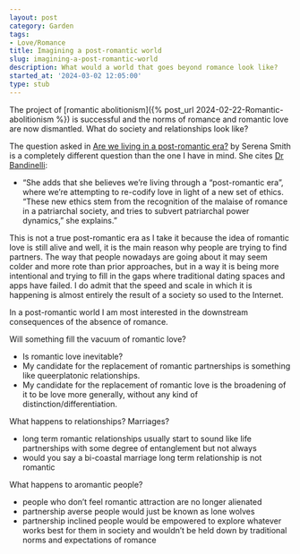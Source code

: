 ```yaml
---
layout: post
category: Garden
tags:
- Love/Romance
title: Imagining a post-romantic world
slug: imagining-a-post-romantic-world
description: What would a world that goes beyond romance look like?
started_at: '2024-03-02 12:05:00'
type: stub
---
```


The project of [romantic abolitionism]({% post_url 2024-02-22-Romantic-abolitionism %}) is successful and the norms of romance and romantic love are now dismantled. What do society and relationships look like?

The question asked in [Are we living in a post-romantic era?](https://www.dazeddigital.com/life-culture/article/58180/1/are-we-living-in-a-post-romantic-era-dating-apps-emotional-labour) by Serena Smith is a completely different question than the one I have in mind. She cites [Dr Bandinelli](https://warwick.ac.uk/fac/arts/scapvc/ccmps/staff/dr_carolina_bandinelli/):
* “She adds that she believes we’re living through a “post-romantic era”, where we’re attempting to re-codify love in light of a new set of ethics. “These new ethics stem from the recognition of the malaise of romance in a patriarchal society, and tries to subvert patriarchal power dynamics,” she explains.”

This is not a true post-romantic era as I take it because the idea of romantic love is still alive and well, it is the main reason why people are trying to find partners. The way that people nowadays are going about it may seem colder and more rote than prior approaches, but in a way it is being more intentional and trying to fill in the gaps where traditional dating spaces and apps have failed. I do admit that the speed and scale in which it is happening is almost entirely the result of a society so used to the Internet.

In a post-romantic world I am most interested in the downstream consequences of the absence of romance.

Will something fill the vacuum of romantic love?
* Is romantic love inevitable?
* My candidate for the replacement of romantic partnerships is something like queerplatonic relationships.
* My candidate for the replacement of romantic love is the broadening of it to be love more generally, without any kind of distinction/differentiation.

What happens to relationships? Marriages?
* long term romantic relationships usually start to sound like life partnerships with some degree of entanglement but not always
* would you say a bi-coastal marriage long term relationship is not romantic

What happens to aromantic people?
* people who don’t feel romantic attraction are no longer alienated
* partnership averse people would just be known as lone wolves 
* partnership inclined people would be empowered to explore whatever works best for them in society and wouldn’t be held down by traditional norms and expectations of romance